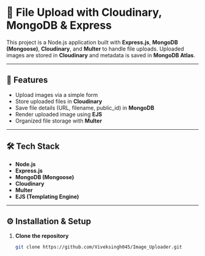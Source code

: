 ﻿# 📂 File Upload with Cloudinary, MongoDB & Express

This project is a Node.js application built with **Express.js**, **MongoDB (Mongoose)**, **Cloudinary**, and **Multer** to handle file uploads. Uploaded images are stored in **Cloudinary** and metadata is saved in **MongoDB Atlas**.

---

## 🚀 Features
- Upload images via a simple form
- Store uploaded files in **Cloudinary**
- Save file details (URL, filename, public_id) in **MongoDB**
- Render uploaded image using **EJS**
- Organized file storage with **Multer**

---

## 🛠️ Tech Stack
- **Node.js**
- **Express.js**
- **MongoDB (Mongoose)**
- **Cloudinary**
- **Multer**
- **EJS (Templating Engine)**

---

## ⚙️ Installation & Setup

1. **Clone the repository**
   ```bash
   git clone https://github.com/Viveksingh045/Image_Uploader.git
   

